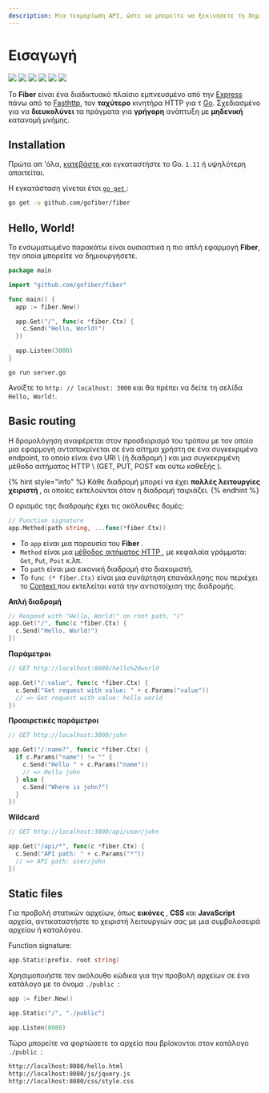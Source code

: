```yaml
---
description: Μια τεκμηρίωση API, ώστε να μπορείτε να ξεκινήσετε τη δημιουργία εφαρμογών με το Fiber.
---
```


# Εισαγωγή

 [![](https://img.shields.io/github/release/gofiber/fiber?style=flat-square)](https://github.com/gofiber/fiber/releases)  [![](https://img.shields.io/badge/go.dev-007d9c?logo=go&logoColor=white&style=flat-square
)](https://pkg.go.dev/github.com/gofiber/fiber?tab=doc)   [![](https://goreportcard.com/badge/github.com/gofiber/fiber?style=flat-square
)](https://goreportcard.com/report/github.com/gofiber/fiber)  [![](https://img.shields.io/badge/coverage-91%25-brightgreen?style=flat-square
)](https://gocover.io/github.com/gofiber/fiber)  [![](https://img.shields.io/github/workflow/status/gofiber/fiber/Test?label=tests&style=flat-square
)](https://github.com/gofiber/fiber/actions?query=workflow%3ATest)  [![](https://img.shields.io/github/workflow/status/gofiber/fiber/Gosec?label=gosec&style=flat-square
)](https://github.com/gofiber/fiber/actions?query=workflow%3AGosec)

Το **Fiber** είναι ένα διαδικτυακό πλαίσιο εμπνευσμένο από την [Express](https://github.com/expressjs/express)  πάνω από το [Fasthttp](https://github.com/valala/fasthttp), τον  **ταχύτερο**  κινητήρα HTTP για τ [Go](https://golang.org/doc/). Σχεδιασμένο για να  **διευκολύνει** τα πράγματα για **γρήγορη** ανάπτυξη με **μηδενική**  κατανομή μνήμης.

## Installation

Πρώτα απ 'όλα, [ κατεβάστε ](https://golang.org/dl/) και εγκαταστήστε το Go. ` 1.11 ` ή υψηλότερη απαιτείται.

Η εγκατάσταση γίνεται έτσι [ ` go get ` ](https://golang.org/cmd/go/#hdr-Add_dependencies_to_current_module_and_install_them):

```bash
go get -u github.com/gofiber/fiber
```

## Hello, World!

Το ενσωματωμένο παρακάτω είναι ουσιαστικά η πιο απλή εφαρμογή **Fiber**, την οποία μπορείτε να δημιουργήσετε.

```go
package main

import "github.com/gofiber/fiber"

func main() {
  app := fiber.New()

  app.Get("/", func(c *fiber.Ctx) {
    c.Send("Hello, World!")
  })

  app.Listen(3000)
}
```

```text
go run server.go
```

Ανοίξτε το ` http: // localhost: 3000 ` και θα πρέπει να δείτε τη σελίδα ` Hello, World! `.

## Basic routing

Η δρομολόγηση αναφέρεται στον προσδιορισμό του τρόπου με τον οποίο μια εφαρμογή ανταποκρίνεται σε ένα αίτημα χρήστη σε ένα συγκεκριμένο endpoint, το οποίο είναι ένα URI \ (ή διαδρομή \) και μια συγκεκριμένη μέθοδο αιτήματος HTTP \ (GET, PUT, POST και ούτω καθεξής \).

{% hint style="info" %}
Κάθε διαδρομή μπορεί να έχει <strong x-id = "1"> πολλές λειτουργίες χειριστή </strong>, οι οποίες εκτελούνται όταν η διαδρομή ταιριάζει.
{% endhint %}

Ο ορισμός της διαδρομής έχει τις ακόλουθες δομές:

```go
// Function signature
app.Method(path string, ...func(*fiber.Ctx))
```

* Το ` app ` είναι μια παρουσία του <strong x-id = "1"> Fiber </strong>.
* ` Method ` είναι μια [ μέθοδος αιτήματος HTTP ](https://fiber.wiki/application#methods), με κεφαλαία γράμματα: `Get`, `Put`, `Post` κ.λπ.
* Το ` path ` είναι μια εικονική διαδρομή στο διακομιστή.
* Το ` func (* fiber.Ctx) ` είναι μια συνάρτηση επανάκλησης που περιέχει το [ Context ](https://fiber.wiki/context) που εκτελείται κατά την αντιστοίχιση της διαδρομής.

**Απλή διαδρομή**

```go
// Respond with "Hello, World!" on root path, "/"
app.Get("/", func(c *fiber.Ctx) {
  c.Send("Hello, World!")
})
```

**Παράμετροι**

```go
// GET http://localhost:8080/hello%20world

app.Get("/:value", func(c *fiber.Ctx) {
  c.Send("Get request with value: " + c.Params("value"))
  // => Get request with value: hello world
})
```

**Προαιρετικές παράμετροι**

```go
// GET http://localhost:3000/john

app.Get("/:name?", func(c *fiber.Ctx) {
  if c.Params("name") != "" {
    c.Send("Hello " + c.Params("name"))
    // => Hello john
  } else {
    c.Send("Where is john?")
  }
})
```

**Wildcard**

```go
// GET http://localhost:3000/api/user/john

app.Get("/api/*", func(c *fiber.Ctx) {
  c.Send("API path: " + c.Params("*"))
  // => API path: user/john
})
```

## Static files

Για προβολή στατικών αρχείων, όπως <strong x-id = "1"> εικόνες </strong>, <strong x-id = "1"> CSS </strong> και <strong x-id = "1"> JavaScript </strong> αρχεία, αντικαταστήστε το χειριστή λειτουργιών σας με μια συμβολοσειρά αρχείου ή καταλόγου.

Function signature:

```go
app.Static(prefix, root string)
```

Χρησιμοποιήστε τον ακόλουθο κώδικα για την προβολή αρχείων σε ένα κατάλογο με το όνομα `./public `:

```go
app := fiber.New()

app.Static("/", "./public") 

app.Listen(8080)
```

Τώρα μπορείτε να φορτώσετε τα αρχεία που βρίσκονται στον κατάλογο `./public `:

```bash
http://localhost:8080/hello.html
http://localhost:8080/js/jquery.js
http://localhost:8080/css/style.css
```

